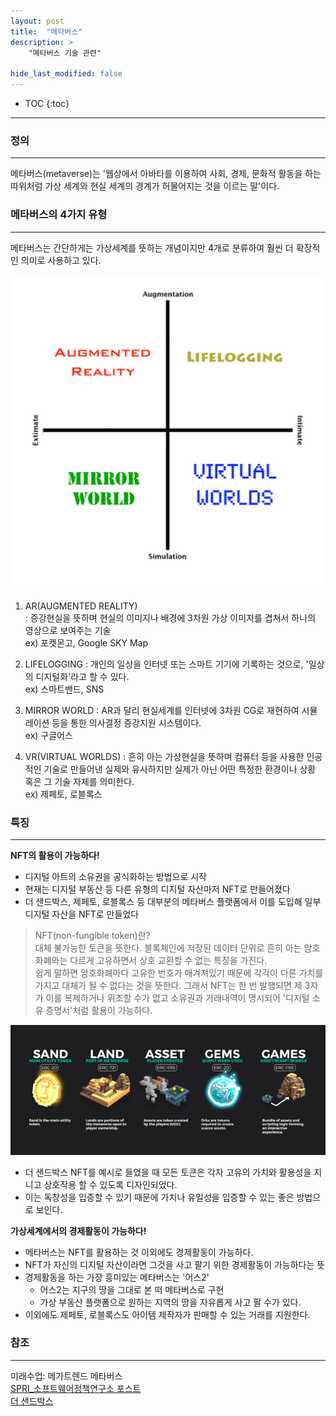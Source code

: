 ```yaml
---
layout: post
title:  "메타버스"
description: >
    "메타버스 기술 관련"

hide_last_modified: false
---
```

* TOC
{:toc}
***
### 정의
***
메타버스(metaverse)는 '웹상에서 아바타를 이용하여 사회, 경제, 문화적 활동을 하는 따위처럼 가상 세계와 현실 세계의 경계가 허물어지는 것을 이르는 말'이다.

### 메타버스의 4가지 유형
***
메타버스는 간단하게는 가상세계를 뜻하는 개념이지만 4개로 분류하여 훨씬 더 확장적인 의미로 사용하고 있다.

![metaverse](/assets/img/it/metaverse.jpg)

1. AR(AUGMENTED REALITY)   
: 증강현실을 뜻하며 현실의 이미지나 배경에 3차원 가상 이미지를 겹쳐서 하나의 영상으로 보여주는 기술   
ex) 포켓몬고, Google SKY Map

2. LIFELOGGING
: 개인의 일상을 인터넷 또는 스마트 기기에 기록하는 것으로, '일상의 디지털화'라고 할 수 있다.   
ex) 스마트밴드, SNS

3. MIRROR WORLD
: AR과 달리 현실세계를 인터넷에 3차원 CG로 재현하여 시뮬레이션 등을 통한 의사결정 증강지원 시스템이다.    
ex) 구글어스

4. VR(VIRTUAL WORLDS)
: 흔히 아는 가상현실을 뜻하며 컴퓨터 등을 사용한 인공적인 기술로 만들어낸 실제와 유사하지만 실제가 아닌 어떤 특정한 환경이나 상황 혹은 그 기술 자체를 의미한다.   
ex) 제페토, 로블록스

### 특징
***
**NFT의 활용이 가능하다!**   
- 디지털 아트의 소유권을 공식화하는 방법으로 시작
- 현재는 디지털 부동산 등 다른 유형의 디지털 자산마저 NFT로 만들어졌다
-  더 샌드박스, 제페토, 로블록스 등 대부분의 메타버스 플랫폼에서 이를 도입해 일부 디지털 자산을 NFT로 만들었다

>NFT(non-fungible token)란?   
> 대체 불가능한 토큰을 뜻한다.
블록체인에 저장된 데이터 단위로 흔히 아는 암호화폐와는 다르게 고유하면서 상호 교환할 수 없는 특징을 가진다.   
쉽게 말하면 암호화폐마다 고유한 번호가 매겨져있기 때문에 각각이 다른 가치를 가지고 대체가 될 수 없다는 것을 뜻한다.
그래서 NFT는 한 번 발행되면 제 3자가 이를 복제하거나 위조할 수가 없고 소유권과 거래내역이 명시되어 '디지털 소유 증명서'처럼 활용이 가능하다.

![sandbox](/assets/img/it/sandbox.png)

- 더 샌드박스 NFT를 예시로 들었을 때 모든 토큰은 각자 고유의 가치와 활용성을 지니고 상호작용 할 수 있도록 디자인되었다.
- 이는 독창성을 입증할 수 있기 때문에 가치나 유일성을 입증할 수 있는 좋은 방법으로 보인다.

**가상세계에서의 경제활동이 가능하다!**
- 메타버스는 NFT를 활용하는 것 이외에도 경제활동이 가능하다.
- NFT가 자신의 디지털 자산이라면 그것을 사고 팔기 위한 경제활동이 가능하다는 뜻
- 경제활동을 하는 가장 흥미있는 메타버스는 '어스2'
    + 어스2는 지구의 땅을 그대로 본 떠 메타버스로 구현
    + 가상 부동산 플랫폼으로 원하는 지역의 땅을 자유롭게 사고 팔 수가 있다.
- 이외에도 제페토, 로블록스도 아이템 제작자가 판매할 수 있는 거래를 지원한다.

### 참조
***
미래수업: 메가트렌드 메타버스   
[SPRI_소프트웨어정책연구소 포스트](https://spri.kr/posts/view/23297?code=industry_trend)   
[더 샌드박스](https://m.blog.naver.com/PostList.naver?blogId=thesandboxkorea)   
